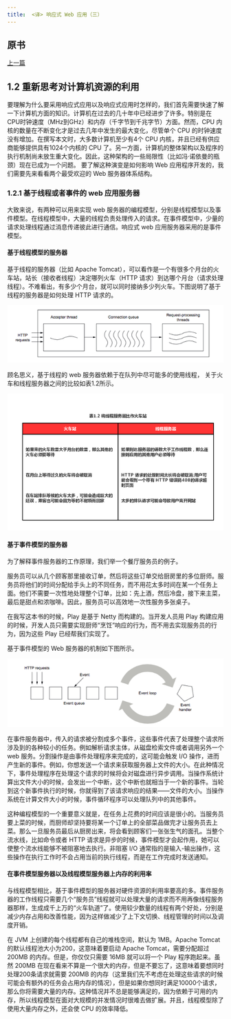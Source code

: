 ```yaml
---
title:  <译> 响应式 Web 应用（三）
---
```


## 原书

[上一篇](http://shawdubie.com/notes/reactive-web-applications-2)

## 1.2 重新思考对计算机资源的利用

要理解为什么要采用响应式应用以及响应式应用时怎样的，我们首先需要快速了解一下计算机方面的知识。计算机在过去的几十年中已经进步了许多。特别是在CPU时钟速度（MHz到GHz）和内存（千字节到千兆字节）方面。然而，CPU 内核的数量在不断变化才是过去几年中发生的最大变化，尽管单个 CPU 的时钟速度没有增加。在撰写本文时，大多数计算机至少有4个 CPU 内核，并且已经有供应商能够提供具有1024个内核的 CPU 了。另一方面，计算机的整体架构以及程序的执行机制尚未放生重大变化。因此，这种架构的一些局限性（比如冯·诺依曼的瓶颈）现在已成为一个问题。
要了解这种演变是如何影响 Web 应用程序开发的，我们需要先来看看两个最受欢迎的 Web 服务器体系结构。

### 1.2.1 基于线程或者事件的 web 应用服务器

大致来说，有两种可以用来实现 web 服务器的编程模型，分别是线程模型以及事件模型。在线程模型中，大量的线程负责处理传入的请求。在事件模型中，少量的请求处理线程通过消息传递彼此进行通信。响应式 web 应用服务器采用的是事件模型。

#### 基于线程模型的服务器

基于线程的服务器（比如 Apache Tomcat），可以看作是一个有很多个月台的火车站，站长（接收者线程）决定哪列火车（HTTP 请求）到达哪个月台（请求处理线程）。不难看出，有多少个月台，就可以同时接纳多少列火车。下图说明了基于线程的服务器是如何处理 HTTP 请求的。

![Image of Threaded web server](../assets/img/Threaded-web-server.png)

顾名思义，基于线程的 web 服务器依赖于在队列中尽可能多的使用线程，
关于火车和线程服务器之间的比较如表1.2所示。

![Imgage of threaded web application servers as train stations.png](../assets/img/threaded-web-application-servers-as-train-stations.png)


#### 基于事件模型的服务器

为了解释事件服务器的工作原理，我们举一个餐厅服务员的例子。

服务员可以从几个顾客那里接收订单，然后将这些订单交给厨房里的多位厨师。服务员将他们的时间分配给手头上的不同任务，而不用花太多时间在某一个任务上面。他们不需要一次性地处理整个订单，比如：先上酒，然后冷盘，接下来主菜，最后是甜点和浓咖啡。因此，服务员可以高效地一次性服务多张桌子。

在我写这本书的时候，Play 是基于 Netty 而构建的。当开发人员用 Play 构建应用的时候，开发人员只需要实现厨师“烹饪”响应的行为，而不用去实现服务员的行为，因为这些 Play 已经帮我们实现了。

基于事件模型的 Web 服务器的机制如下图所示。

![Image of Evented web server](../assets/img/Evented-web-server.png)

在事件服务器中，传入的请求被分割成多个事件，这些事件代表了处理整个请求所涉及到的各种较小的任务。例如解析请求主体，从磁盘检索文件或者调用另外一个 web 服务。分割操作是由事件处理程序来完成的，这可能会触发 I/O 操作，进而产生新的事件。例如，你想发送一个请求来获取服务器上文件的大小。在此种情况下，事件处理程序在处理这个请求的时候将会对磁盘进行异步调用。当操作系统计算出文件大小的时候，会发出一个中断，这个中断也就相当于一个新的事件。当轮到这个新事件执行的时候，你就得到了该请求响应的结果——文件的大小。当操作系统在计算文件大小的时候，事件循环程序可以处理队列中的其他事件。

这种编程模型的一个重要意义就是，在任务上花费的时间应该是很小的。当服务员要上菜的时候，而厨师却坚持要将某一个订单上的全部菜品做完才让服务员去上菜。那么一旦服务员最后从厨房出来，将会看到顾客们一张张生气的面孔。当整个流水线，比如命令或者 HTTP 请求是异步的时候，事件模型才会起作用，她可以使整个流水线能够不被阻塞地去执行。非阻塞 I/O 通常指的是输入-输出操作，这些操作在执行工作时不会占用当前的执行线程，而是在工作完成时发送通知。

#### 在事件模型服务器以及线程模型服务器上内存的利用率

与线程模型相比，基于事件模型的服务器对硬件资源的利用率要高的多。事件服务器的工作线程只需要几个“服务员”线程就可以处理大量的请求而不用再像线程服务器那样，生成成千上万的“火车轨道”了。使用较少数量的线程有两个好处，分别是减少内存占用和改善性能，因为这样做减少了上下文切换、线程管理的时间以及调度开销。

在 JVM 上创建的每个线程都有自己的堆栈空间，默认为 1MB。Apache Tomcat 的默认线程池大小为200，这意味着要启动 Apache Tomcat，需要分配超过 200MB 的内存。但是，你仅仅只需要 16MB 就可以将一个 Play 程序跑起来。虽然 200MB 在现在看来不算是一个很大的内存，但是不要忘了，这意味着要想同时处理200条请求就需要 200MB 的内存（这里我们先不考虑在处理这些请求的时候可能会有额外的任务会占用内存的情况），但是如果你想同时满足10000个请求，那么你将需要大量的内存。这种情况并不总是能够满足的，因为依赖于可用的内存，所以线程模型在面对大规模的并发情况时很难去做扩展。并且，线程模型除了使用大量内存之外，还会使 CPU 的效率降低。
